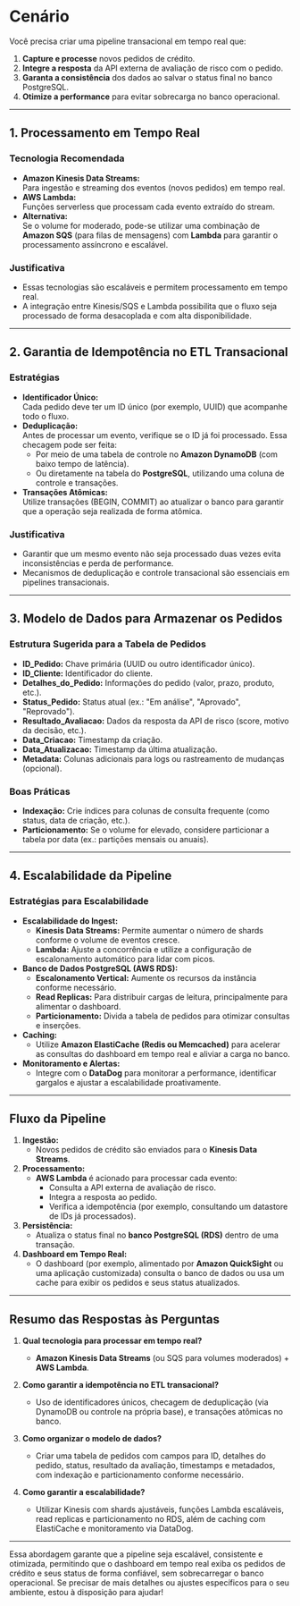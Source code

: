 # Cenário

Você precisa criar uma pipeline transacional em tempo real que:

1. **Capture e processe** novos pedidos de crédito.
2. **Integre a resposta** da API externa de avaliação de risco com o pedido.
3. **Garanta a consistência** dos dados ao salvar o status final no banco PostgreSQL.
4. **Otimize a performance** para evitar sobrecarga no banco operacional.

---

## 1. Processamento em Tempo Real

### Tecnologia Recomendada

- **Amazon Kinesis Data Streams:**  
  Para ingestão e streaming dos eventos (novos pedidos) em tempo real.  
- **AWS Lambda:**  
  Funções serverless que processam cada evento extraído do stream.  
- **Alternativa:**  
  Se o volume for moderado, pode-se utilizar uma combinação de **Amazon SQS** (para filas de mensagens) com **Lambda** para garantir o processamento assíncrono e escalável.

### Justificativa

- Essas tecnologias são escaláveis e permitem processamento em tempo real.
- A integração entre Kinesis/SQS e Lambda possibilita que o fluxo seja processado de forma desacoplada e com alta disponibilidade.

---

## 2. Garantia de Idempotência no ETL Transacional

### Estratégias

- **Identificador Único:**  
  Cada pedido deve ter um ID único (por exemplo, UUID) que acompanhe todo o fluxo.
- **Deduplicação:**  
  Antes de processar um evento, verifique se o ID já foi processado. Essa checagem pode ser feita:
  - Por meio de uma tabela de controle no **Amazon DynamoDB** (com baixo tempo de latência).
  - Ou diretamente na tabela do **PostgreSQL**, utilizando uma coluna de controle e transações.
- **Transações Atômicas:**  
  Utilize transações (BEGIN, COMMIT) ao atualizar o banco para garantir que a operação seja realizada de forma atômica.

### Justificativa

- Garantir que um mesmo evento não seja processado duas vezes evita inconsistências e perda de performance.
- Mecanismos de deduplicação e controle transacional são essenciais em pipelines transacionais.

---

## 3. Modelo de Dados para Armazenar os Pedidos

### Estrutura Sugerida para a Tabela de Pedidos

- **ID_Pedido:** Chave primária (UUID ou outro identificador único).
- **ID_Cliente:** Identificador do cliente.
- **Detalhes_do_Pedido:** Informações do pedido (valor, prazo, produto, etc.).
- **Status_Pedido:** Status atual (ex.: "Em análise", "Aprovado", "Reprovado").
- **Resultado_Avaliacao:** Dados da resposta da API de risco (score, motivo da decisão, etc.).
- **Data_Criacao:** Timestamp da criação.
- **Data_Atualizacao:** Timestamp da última atualização.
- **Metadata:** Colunas adicionais para logs ou rastreamento de mudanças (opcional).

### Boas Práticas

- **Indexação:** Crie índices para colunas de consulta frequente (como status, data de criação, etc.).
- **Particionamento:** Se o volume for elevado, considere particionar a tabela por data (ex.: partições mensais ou anuais).

---

## 4. Escalabilidade da Pipeline

### Estratégias para Escalabilidade

- **Escalabilidade do Ingest:**  
  - **Kinesis Data Streams:** Permite aumentar o número de shards conforme o volume de eventos cresce.
  - **Lambda:** Ajuste a concorrência e utilize a configuração de escalonamento automático para lidar com picos.
- **Banco de Dados PostgreSQL (AWS RDS):**  
  - **Escalonamento Vertical:** Aumente os recursos da instância conforme necessário.
  - **Read Replicas:** Para distribuir cargas de leitura, principalmente para alimentar o dashboard.
  - **Particionamento:** Divida a tabela de pedidos para otimizar consultas e inserções.
- **Caching:**  
  - Utilize **Amazon ElastiCache (Redis ou Memcached)** para acelerar as consultas do dashboard em tempo real e aliviar a carga no banco.
- **Monitoramento e Alertas:**  
  - Integre com o **DataDog** para monitorar a performance, identificar gargalos e ajustar a escalabilidade proativamente.

---

## Fluxo da Pipeline

1. **Ingestão:**
   - Novos pedidos de crédito são enviados para o **Kinesis Data Streams**.
2. **Processamento:**
   - **AWS Lambda** é acionado para processar cada evento:
     - Consulta a API externa de avaliação de risco.
     - Integra a resposta ao pedido.
     - Verifica a idempotência (por exemplo, consultando um datastore de IDs já processados).
3. **Persistência:**
   - Atualiza o status final no **banco PostgreSQL (RDS)** dentro de uma transação.
4. **Dashboard em Tempo Real:**
   - O dashboard (por exemplo, alimentado por **Amazon QuickSight** ou uma aplicação customizada) consulta o banco de dados ou usa um cache para exibir os pedidos e seus status atualizados.

---

## Resumo das Respostas às Perguntas

1. **Qual tecnologia para processar em tempo real?**  
   - **Amazon Kinesis Data Streams** (ou SQS para volumes moderados) + **AWS Lambda**.

2. **Como garantir a idempotência no ETL transacional?**  
   - Uso de identificadores únicos, checagem de deduplicação (via DynamoDB ou controle na própria base), e transações atômicas no banco.

3. **Como organizar o modelo de dados?**  
   - Criar uma tabela de pedidos com campos para ID, detalhes do pedido, status, resultado da avaliação, timestamps e metadados, com indexação e particionamento conforme necessário.

4. **Como garantir a escalabilidade?**  
   - Utilizar Kinesis com shards ajustáveis, funções Lambda escaláveis, read replicas e particionamento no RDS, além de caching com ElastiCache e monitoramento via DataDog.

---

Essa abordagem garante que a pipeline seja escalável, consistente e otimizada, permitindo que o dashboard em tempo real exiba os pedidos de crédito e seus status de forma confiável, sem sobrecarregar o banco operacional. Se precisar de mais detalhes ou ajustes específicos para o seu ambiente, estou à disposição para ajudar!

